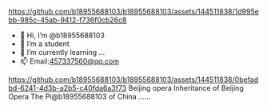 

https://github.com/b18955688103/b18955688103/assets/144511838/1d995ebb-985c-45ab-9412-f736f0cb26c8

- 👋 Hi, I’m @b18955688103
- 👀 I’m a student
- 🌱 I’m currently learning ...
- 📫 Email:457337560@qq.com

<!---
b18955688103/b18955688103 is a ✨ special ✨ repository because its `README.md` (this file) appears on your GitHub profile.
You can click the Preview link to take a look at your changes.
--->


https://github.com/b18955688103/b18955688103/assets/144511838/0befadbd-6241-4d3b-a2b5-c40fda6a3f73
Beijing opera
Inheritance of Beijing Opera
The Pi@b18955688103 of China
......
